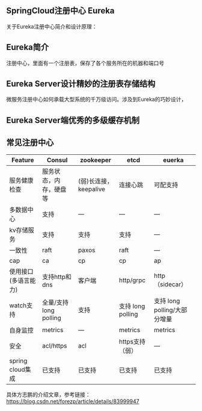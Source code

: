 ## SpringCloud注册中心 Eureka
关于Eureka注册中心简介和设计原理：
## Eureka简介
注册中心，里面有一个注册表，保存了各个服务所在的机器和端口号

## Eureka Server设计精妙的注册表存储结构
微服务注册中心如何承载大型系统的千万级访问。涉及到Eureka的巧妙设计，
## Eureka Server端优秀的多级缓存机制

## 常见注册中心

Feature | Consul	| zookeeper	| etcd	| euerka
---|---|---|---|---
服务健康检查 | 服务状态，内存，硬盘等 | (弱)长连接，keepalive | 连接心跳	| 可配支持
多数据中心 | 支持 | — | — | —
kv存储服务 | 支持 | 支持 | 支持 |—
一致性 | raft | paxos | raft | —
cap | ca | cp | cp | ap
使用接口(多语言能力) | 支持http和dns | 客户端 | http/grpc | http（sidecar）
watch支持 | 全量/支持long polling | 支持 | 支持 long polling | 支持 long polling/大部分增量
自身监控 | metrics | —	| metrics | metrics
安全 | acl/https | acl | https支持（弱）| —
spring cloud集成 | 已支持 | 已支持 | 已支持 | 已支持


具体方志鹏的介绍文章，参考链接：
https://blog.csdn.net/forezp/article/details/83999947
